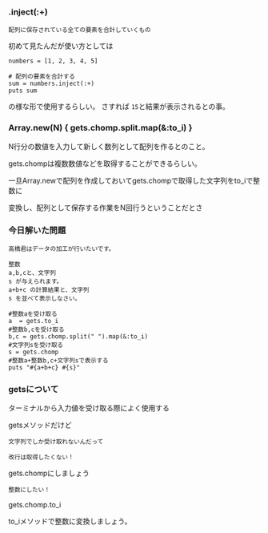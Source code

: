 ### .inject(:+)
`配列に保存されている全ての要素を合計していくもの`

初めて見たんだが使い方としては
```
numbers = [1, 2, 3, 4, 5]

# 配列の要素を合計する
sum = numbers.inject(:+)
puts sum
```

の様な形で使用するらしい。
さすれば
`15`と結果が表示されるとの事。


### Array.new(N) { gets.chomp.split.map(&:to_i) }
N行分の数値を入力して新しく数列として配列を作るとのこと。

gets.chompは複数数値などを取得することができるらしい。

一旦Array.newで配列を作成しておいてgets.chompで取得した文字列をto_iで整数に

変換し、配列として保存する作業をN回行うということだとさ


### 今日解いた問題

```
高橋君はデータの加工が行いたいです。

整数 
a,b,cと、文字列 
s が与えられます。 
a+b+c の計算結果と、文字列 
s を並べて表示しなさい。
```
```
#整数aを受け取る
a  = gets.to_i
#整数b,cを受け取る
b,c = gets.chomp.split(" ").map(&:to_i)
#文字列sを受け取る
s = gets.chomp
#整数a+整数b,c+文字列sで表示する
puts "#{a+b+c} #{s}"
```

### getsについて
ターミナルから入力値を受け取る際によく使用する

getsメソッドだけど

`文字列でしか受け取れないんだって`

`改行は取得したくない！`

gets.chompにしましょう

`整数にしたい！`

gets.chomp.to_i

to_iメソッドで整数に変換しましょう。
